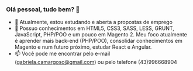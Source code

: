 ### Olá pessoal, tudo bem? 👋

- 🔭 Atualmente, estou estudando e aberta a propostas de emprego
- 🌱 Possuo conhecimentos em HTML5, CSS3, SASS, LESS, GRUNT, JavaScript, PHP/POO e um pouco em Magento 2. Meu foco atualmente é aprender mais back-end (PHP/POO), consolidar conhecimentos em Magento e num futuro próximo, estudar React e Angular.
- 📫 Você pode me encontrar pelo e-mail (gabriela.camargosc@gmail.com) ou pelo telefone (43)996668904
